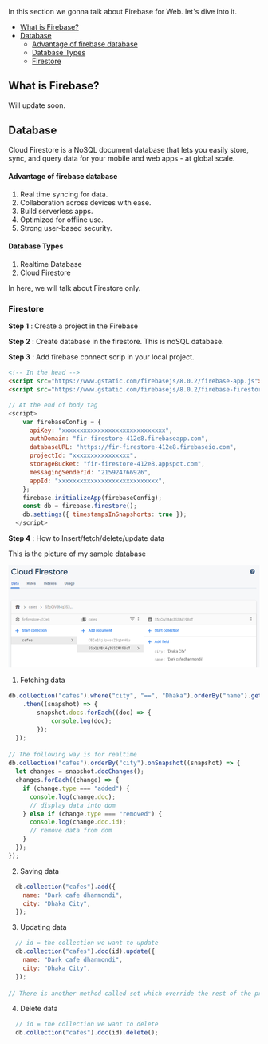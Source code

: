 In this section we gonna talk about Firebase for Web. let's dive into it.

- [What is Firebase?](#what-is-firebase)
- [Database](#database)
    - [Advantage of firebase database](#advantage-of-firebase-database)
    - [Database Types](#database-types)
  - [Firestore](#firestore)

## What is Firebase?

Will update soon.

## Database

Cloud Firestore is a NoSQL document database that lets you easily store, sync, and query data for your mobile and web apps - at global scale.

#### Advantage of firebase database

1. Real time syncing for data.
2. Collaboration across devices with ease.
3. Build serverless apps.
4. Optimized for offline use.
5. Strong user-based security.

#### Database Types

1. Realtime Database
2. Cloud Firestore

In here, we will talk about Firestore only.

### Firestore

**Step 1** : Create a project in the Firebase

**Step 2** : Create database in the firestore. This is noSQL database.

**Step 3** : Add firebase connect scrip in your local project.

```html
<!-- In the head -->
<script src="https://www.gstatic.com/firebasejs/8.0.2/firebase-app.js"></script>
<script src="https://www.gstatic.com/firebasejs/8.0.2/firebase-firestore.js"></script>
```

```Javascript
// At the end of body tag
<script>
    var firebaseConfig = {
      apiKey: "xxxxxxxxxxxxxxxxxxxxxxxxxxxxx",
      authDomain: "fir-firestore-412e8.firebaseapp.com",
      databaseURL: "https://fir-firestore-412e8.firebaseio.com",
      projectId: "xxxxxxxxxxxxxxxx",
      storageBucket: "fir-firestore-412e8.appspot.com",
      messagingSenderId: "215924766926",
      appId: "xxxxxxxxxxxxxxxxxxxxxxxxxxxx",
    };
    firebase.initializeApp(firebaseConfig);
    const db = firebase.firestore();
    db.settings({ timestampsInSnapshorts: true });
  </script>
```

**Step 4** : How to Insert/fetch/delete/update data

This is the picture of my sample database

![Cafe Database](Images/Firebase/database-cafe.PNG)

1. Fetching data

```Javascript
db.collection("cafes").where("city", "==", "Dhaka").orderBy("name").get()
	.then((snapshot) => {
		snapshot.docs.forEach((doc) => {
			console.log(doc);
		});
  });

// The following way is for realtime
db.collection("cafes").orderBy("city").onSnapshot((snapshot) => {
  let changes = snapshot.docChanges();
  changes.forEach((change) => {
    if (change.type === "added") {
      console.log(change.doc);
      // display data into dom
    } else if (change.type === "removed") {
      console.log(change.doc.id);
      // remove data from dom
    }
  });
});
```

2. Saving data
```Javascript
  db.collection("cafes").add({
    name: "Dark cafe dhanmondi",
    city: "Dhaka City",
  });
```

3. Updating data

```Javascript
  // id = the collection we want to update
  db.collection("cafes").doc(id).update({
    name: "Dark cafe dhanmondi",
    city: "Dhaka City",
  });

// There is another method called set which override the rest of the property. we can use set/update depends on situation.
```

4. Delete data
```Javascript
  // id = the collection we want to delete
  db.collection("cafes").doc(id).delete();
```